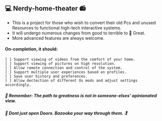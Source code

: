 ## 💻  Nerdy-home-theater 📻
- This is a project for those who wish to convert their old Pcs and unused Resources to functional high-tech interactive systems.
- It will undergo numerous changes from good to terrible to :green_heart: Great.
- More advanced features are always welcome.

#### On-completion, it should:
    [ ] Support viewing of videos from the comfort of your home.
    [ ] Support viewing of pictures on high resolution.
    [ ] Allow remote connection and control of the system.
    [ ] Support multiple user experiences based on profiles.
    [ ] Save user history and preferences.
    [ ] Allow dectection of different Os mods and adjust settings accordingly.

##### 🎱 Remember: The path to greatness is not in someone-elses' opinionated view.
##### 😬 Dont just open Doors. Bazooka your way through them. 🏌
